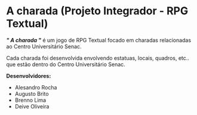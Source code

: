 # **A charada**  (Projeto Integrador - RPG Textual)

**_" A charada "_** é um jogo de RPG Textual focado em charadas relacionadas ao Centro Universitário Senac.

Cada charada foi desenvolvida envolvendo estatuas, locais, quadros, etc.. que estão dentro do Centro Universitário Senac.

**Desenvolvidores:**
- Alesandro Rocha
- Augusto Brito
- Brenno Lima
- Deive Oliveira 


